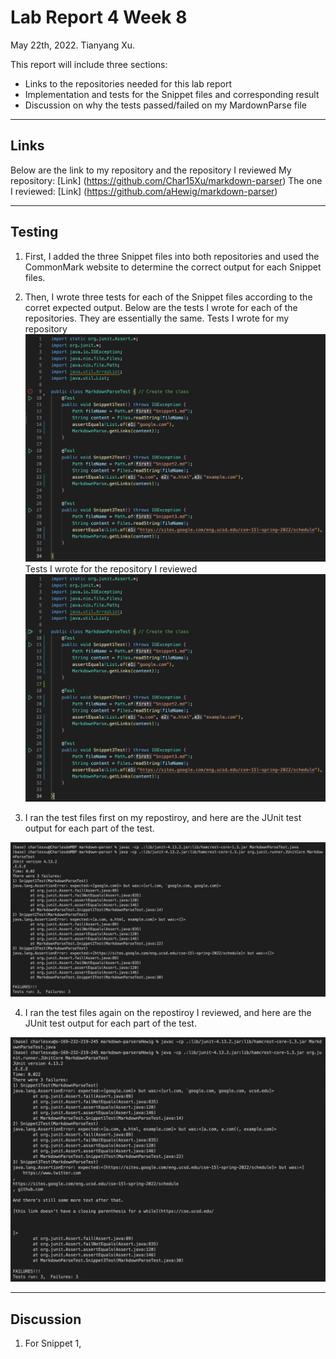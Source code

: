 # Lab Report 4 Week 8
May 22th, 2022. Tianyang Xu. 


This report will include three sections:
- Links to the repositories needed for this lab report
- Implementation and tests for the Snippet files and corresponding result
- Discussion on why the tests passed/failed on my MardownParse file


--- 

## Links
Below are the link to my repository and the repository I reviewed
My repository: [Link] (https://github.com/Char15Xu/markdown-parser)
The one I reviewed: [Link] (https://github.com/aHewig/markdown-parser)


--- 

## Testing
1. First, I added the three Snippet files into both repositories and used the CommonMark website to determine the correct output for each Snippet files.

2. Then, I wrote three tests for each of the Snippet files according to the corret expected output. Below are the tests I wrote for each of the repositories. They are essentially the same. 
Tests I wrote for my repository
![Image](lab4-selfcode.png)
    Tests I wrote for the repository I reviewed
![Image](lab4-reviewcode.png)

3. I ran the test files first on my repostiroy, and here are the JUnit test output for each part of the test.

![Image](lab4-self2.png)

4. I ran the test files again on the repostiroy I reviewed, and here are the JUnit test output for each part of the test.

![Image](lab4-review2.png)


--- 

## Discussion

1. For Snippet 1, 
